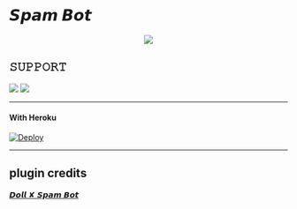 # 𝙎𝙥𝙖𝙢 𝘽𝙤𝙩

<p align="center">
  <img src="https://telegra.ph/file/b296b25f4b193fdcad68c.jpg">
</p>


## 𝚂𝚄𝙿𝙿𝙾𝚁𝚃 
                          
<a href="https://t.me/DollxSpam_BOT"><img src="https://img.shields.io/badge/Join-SUPPORT%20GROUP-red.svg?logo=Telegram"></a>
<a href="https://t.me/Dollx_spambot"><img src="https://img.shields.io/badge/Join-SUPPORT%20CHANNEL-red.svg?logo=Telegram"></a>

-------------------------------------------------

#### With Heroku

[![Deploy](https://www.herokucdn.com/deploy/button.svg)](https://heroku.com/deploy)


-------------------------------------------------

## plugin credits 
[𝘿𝙤𝙡𝙡 ✘ 𝙎𝙥𝙖𝙢 𝘽𝙤𝙩](https://github.com/DOMINATOR-XD/DollXSpamBot)

